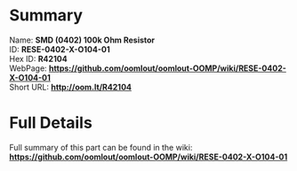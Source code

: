 
Summary
=================
  
Name: __SMD (0402) 100k Ohm Resistor__    
ID: __RESE-0402-X-O104-01__   
Hex ID: __R42104__   
WebPage: __https://github.com/oomlout/oomlout-OOMP/wiki/RESE-0402-X-O104-01__   
Short URL: __http://oom.lt/R42104__   

Full Details
==========================
Full summary of this part can be found in the wiki:   
__https://github.com/oomlout/oomlout-OOMP/wiki/RESE-0402-X-O104-01__    

